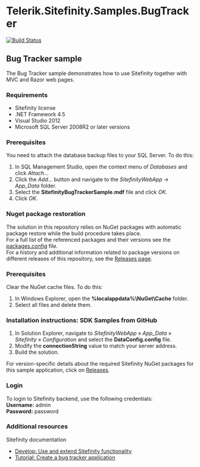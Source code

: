 Telerik.Sitefinity.Samples.BugTracker
=====================================

[![Build Status](http://sdk-jenkins-ci.cloudapp.net/buildStatus/icon?job=Telerik.Sitefinity.Samples.BugTracker.CI)](http://sdk-jenkins-ci.cloudapp.net/job/Telerik.Sitefinity.Samples.BugTracker.CI/)

## Bug Tracker sample 

The Bug Tracker sample demonstrates how to use Sitefinity together with MVC and Razor web pages.


### Requirements

* Sitefinity license
* .NET Framework 4.5
* Visual Studio 2012
* Microsoft SQL Server 2008R2 or later versions


### Prerequisites

You need to attach the database backup files to your SQL Server. To do this:

1. In SQL Management Studio, open the context menu of _Databases_ and click _Attach..._
2. Click the _Add..._ button and navigate to the _SitefinityWebApp_ -> *App_Data* folder.
3. Select the **SitefinityBugTrackerSample.mdf** file and click _OK_.
4. Click _OK_.

### Nuget package restoration
The solution in this repository relies on NuGet packages with automatic package restore while the build procedure takes place.   
For a full list of the referenced packages and their versions see the [packages.config](https://github.com/Sitefinity-SDK/Telerik.Sitefinity.Samples.BugTracker/blob/master/SitefinityWebApp/packages.config) file.    
For a history and additional information related to package versions on different releases of this repository, see the [Releases page](https://github.com/Sitefinity-SDK/Telerik.Sitefinity.Samples.BugTracker/releases).    

### Prerequisites

Clear the NuGet cache files. To do this:

1. In Windows Explorer, open the **%localappdata%\NuGet\Cache** folder.
2. Select all files and delete them.

### Installation instructions: SDK Samples from GitHub



1. In Solution Explorer, navigate to _SitefinityWebApp_ » *App_Data* » _Sitefinity_ » _Configuration_ and select the **DataConfig.config** file. 
2. Modify the **connectionString** value to match your server address.
3. Build the solution.

For version-specific details about the required Sitefinity NuGet packages for this sample application, click on [Releases](https://github.com/Sitefinity-SDK/Telerik.Sitefinity.Samples.BugTracker/releases).


### Login

To login to Sitefinity backend, use the following credentials:  
**Username:** admin  
**Password:** password


### Additional resources
Sitefinity documentation  
* [Develop: Use and extend Sitefinity functionality](http://docs.sitefinity.com/develop-create-and-manage-website-content)
* [Tutorial: Create a bug tracker application](http://docs.sitefinity.com/tutorial-create-a-bug-tracker-application)
